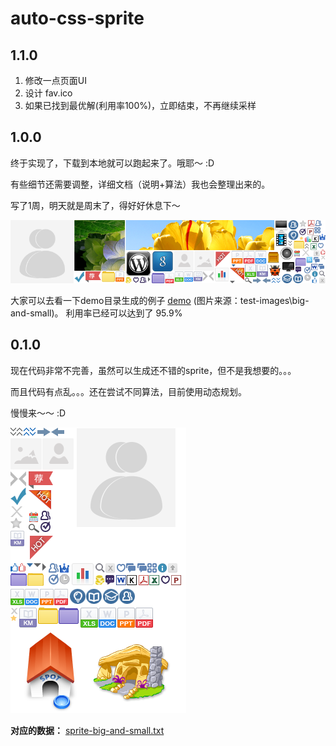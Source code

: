 auto-css-sprite
===========

## 1.1.0
1. 修改一点页面UI
2. 设计 fav.ico
3. 如果已找到最优解(利用率100%)，立即结束，不再继续采样

## 1.0.0

终于实现了，下载到本地就可以跑起来了。哦耶～ :D

有些细节还需要调整，详细文档（说明+算法）我也会整理出来的。

写了1周，明天就是周末了，得好好休息下～

![](./demo/auto-css-sprite-927742.png)

大家可以去看一下demo目录生成的例子 [demo](http://htmlpreview.github.io/?https://github.com/paper/auto-css-sprite/blob/master/demo/demo.html) (图片来源：test-images\big-and-small)。
利用率已经可以达到了 95.9%

## 0.1.0

现在代码非常不完善，虽然可以生成还不错的sprite，但不是我想要的。。。

而且代码有点乱。。。还在尝试不同算法，目前使用动态规划。

慢慢来～～ :D


![](./demo/sprite-big-and-small.png)

**对应的数据：**
[sprite-big-and-small.txt](./demo/sprite-big-and-small.txt)


